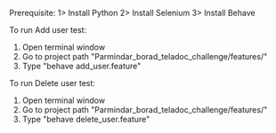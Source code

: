 Prerequisite:
1> Install Python
2> Install Selenium
3> Install Behave


To run Add user test:
1. Open terminal window
2. Go to project path "Parmindar_borad_teladoc_challenge/features/"
3. Type "behave add_user.feature"

To run Delete user test:
1. Open terminal window
2. Go to project path "Parmindar_borad_teladoc_challenge/features/"
3. Type "behave delete_user.feature"